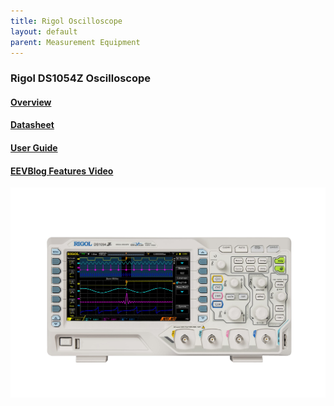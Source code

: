 ```yaml
---
title: Rigol Oscilloscope
layout: default
parent: Measurement Equipment
---
```


### Rigol DS1054Z Oscilloscope
#### [Overview](https://www.rigolna.com/products/digital-oscilloscopes/1000z/)
#### [Datasheet](https://beyondmeasure.rigoltech.com/acton/attachment/1579/f-0504/1/-/-/-/-/MSO1000Z_Datasheet.pdf)
#### [User Guide](https://beyondmeasure.rigoltech.com/acton/attachment/1579/f-050a/1/-/-/-/-/MSO1000Z%26DS1000Z_UserGuide.pdf)
#### [EEVBlog Features Video](https://youtu.be/W2qdtQkBKhc?si=Ou0ODaTi1eGmMzsI)

![Oscilloscope Image](../images/Oscilloscope.jpg)
